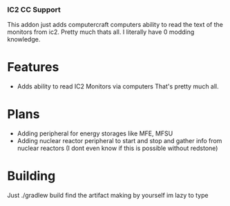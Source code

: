 ### IC2 CC Support

This addon just adds computercraft computers ability to read the text of the monitors from ic2. Pretty much thats all. 
I literally have 0 modding knowledge.

# Features
- Adds ability to read IC2 Monitors via computers
That's pretty much all.

# Plans
- Adding peripheral for energy storages like MFE, MFSU
- Adding nuclear reactor peripheral to start and stop and gather info from nuclear reactors (I dont even know if this is possible without redstone)

# Building 

Just ./gradlew build find the artifact making by yourself im lazy to type